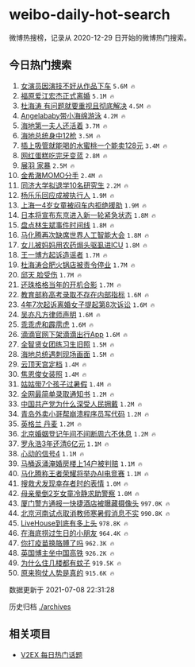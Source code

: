 # weibo-daily-hot-search

微博热搜榜，记录从 2020-12-29 日开始的微博热门搜索。

## 今日热门搜索

<!-- BEGIN -->

1. [女演员因演技不好从作品下车](https://s.weibo.com/weibo?q=%23%E5%A5%B3%E6%BC%94%E5%91%98%E5%9B%A0%E6%BC%94%E6%8A%80%E4%B8%8D%E5%A5%BD%E4%BB%8E%E4%BD%9C%E5%93%81%E4%B8%8B%E8%BD%A6%23&Refer=top) `5.6M 🔥`
1. [福原爱江宏杰正式离婚](https://s.weibo.com/weibo?q=%23%E7%A6%8F%E5%8E%9F%E7%88%B1%E6%B1%9F%E5%AE%8F%E6%9D%B0%E6%AD%A3%E5%BC%8F%E7%A6%BB%E5%A9%9A%23&Refer=top) `5.1M 🔥`
1. [杜海涛 有问题就要重视且彻底解决](https://s.weibo.com/weibo?q=%E6%9D%9C%E6%B5%B7%E6%B6%9B%20%E6%9C%89%E9%97%AE%E9%A2%98%E5%B0%B1%E8%A6%81%E9%87%8D%E8%A7%86%E4%B8%94%E5%BD%BB%E5%BA%95%E8%A7%A3%E5%86%B3&Refer=top) `4.5M 🔥`
1. [Angelababy带小海绵游泳](https://s.weibo.com/weibo?q=%23Angelababy%E5%B8%A6%E5%B0%8F%E6%B5%B7%E7%BB%B5%E6%B8%B8%E6%B3%B3%23&Refer=top) `4.2M 🔥`
1. [海地第一夫人还活着](https://s.weibo.com/weibo?q=%23%E6%B5%B7%E5%9C%B0%E7%AC%AC%E4%B8%80%E5%A4%AB%E4%BA%BA%E8%BF%98%E6%B4%BB%E7%9D%80%23&Refer=top) `3.7M 🔥`
1. [海地总统身中12枪](https://s.weibo.com/weibo?q=%23%E6%B5%B7%E5%9C%B0%E6%80%BB%E7%BB%9F%E8%BA%AB%E4%B8%AD12%E6%9E%AA%23&Refer=top) `3.5M 🔥`
1. [插上吸管就能喝的水蜜桃一个能卖128元](https://s.weibo.com/weibo?q=%23%E6%8F%92%E4%B8%8A%E5%90%B8%E7%AE%A1%E5%B0%B1%E8%83%BD%E5%96%9D%E7%9A%84%E6%B0%B4%E8%9C%9C%E6%A1%83%E4%B8%80%E4%B8%AA%E8%83%BD%E5%8D%96128%E5%85%83%23&Refer=top) `3.4M 🔥`
1. [网红蛋糕吃完牙变蓝](https://s.weibo.com/weibo?q=%23%E7%BD%91%E7%BA%A2%E8%9B%8B%E7%B3%95%E5%90%83%E5%AE%8C%E7%89%99%E5%8F%98%E8%93%9D%23&Refer=top) `2.8M 🔥`
1. [展羽 家暴](https://s.weibo.com/weibo?q=%E5%B1%95%E7%BE%BD%20%E5%AE%B6%E6%9A%B4&Refer=top) `2.5M 🔥`
1. [金希澈MOMO分手](https://s.weibo.com/weibo?q=%23%E9%87%91%E5%B8%8C%E6%BE%88MOMO%E5%88%86%E6%89%8B%23&Refer=top) `2.4M 🔥`
1. [同济大学拟退学10名研究生](https://s.weibo.com/weibo?q=%23%E5%90%8C%E6%B5%8E%E5%A4%A7%E5%AD%A6%E6%8B%9F%E9%80%80%E5%AD%A610%E5%90%8D%E7%A0%94%E7%A9%B6%E7%94%9F%23&Refer=top) `2.2M 🔥`
1. [杨乐乐回应成被执行人](https://s.weibo.com/weibo?q=%23%E6%9D%A8%E4%B9%90%E4%B9%90%E5%9B%9E%E5%BA%94%E6%88%90%E8%A2%AB%E6%89%A7%E8%A1%8C%E4%BA%BA%23&Refer=top) `1.9M 🔥`
1. [上海一4岁女童被闷车内拒绝援助](https://s.weibo.com/weibo?q=%23%E4%B8%8A%E6%B5%B7%E4%B8%804%E5%B2%81%E5%A5%B3%E7%AB%A5%E8%A2%AB%E9%97%B7%E8%BD%A6%E5%86%85%E6%8B%92%E7%BB%9D%E6%8F%B4%E5%8A%A9%23&Refer=top) `1.9M 🔥`
1. [日本将宣布东京进入新一轮紧急状态](https://s.weibo.com/weibo?q=%23%E6%97%A5%E6%9C%AC%E5%B0%86%E5%AE%A3%E5%B8%83%E4%B8%9C%E4%BA%AC%E8%BF%9B%E5%85%A5%E6%96%B0%E4%B8%80%E8%BD%AE%E7%B4%A7%E6%80%A5%E7%8A%B6%E6%80%81%23&Refer=top) `1.8M 🔥`
1. [盘点林生斌事件时间线](https://s.weibo.com/weibo?q=%23%E7%9B%98%E7%82%B9%E6%9E%97%E7%94%9F%E6%96%8C%E4%BA%8B%E4%BB%B6%E6%97%B6%E9%97%B4%E7%BA%BF%23&Refer=top) `1.8M 🔥`
1. [马化腾再次缺席世界人工智能大会](https://s.weibo.com/weibo?q=%23%E9%A9%AC%E5%8C%96%E8%85%BE%E5%86%8D%E6%AC%A1%E7%BC%BA%E5%B8%AD%E4%B8%96%E7%95%8C%E4%BA%BA%E5%B7%A5%E6%99%BA%E8%83%BD%E5%A4%A7%E4%BC%9A%23&Refer=top) `1.8M 🔥`
1. [女儿被妈妈用农药焗头驱虱进ICU](https://s.weibo.com/weibo?q=%23%E5%A5%B3%E5%84%BF%E8%A2%AB%E5%A6%88%E5%A6%88%E7%94%A8%E5%86%9C%E8%8D%AF%E7%84%97%E5%A4%B4%E9%A9%B1%E8%99%B1%E8%BF%9BICU%23&Refer=top) `1.8M 🔥`
1. [王一博方起诉造谣者](https://s.weibo.com/weibo?q=%23%E7%8E%8B%E4%B8%80%E5%8D%9A%E6%96%B9%E8%B5%B7%E8%AF%89%E9%80%A0%E8%B0%A3%E8%80%85%23&Refer=top) `1.7M 🔥`
1. [杜海涛合肥火锅店被责令停业](https://s.weibo.com/weibo?q=%23%E6%9D%9C%E6%B5%B7%E6%B6%9B%E5%90%88%E8%82%A5%E7%81%AB%E9%94%85%E5%BA%97%E8%A2%AB%E8%B4%A3%E4%BB%A4%E5%81%9C%E4%B8%9A%23&Refer=top) `1.7M 🔥`
1. [邱天 脸受伤](https://s.weibo.com/weibo?q=%E9%82%B1%E5%A4%A9%20%E8%84%B8%E5%8F%97%E4%BC%A4&Refer=top) `1.7M 🔥`
1. [还珠格格当年的开机合影](https://s.weibo.com/weibo?q=%23%E8%BF%98%E7%8F%A0%E6%A0%BC%E6%A0%BC%E5%BD%93%E5%B9%B4%E7%9A%84%E5%BC%80%E6%9C%BA%E5%90%88%E5%BD%B1%23&Refer=top) `1.7M 🔥`
1. [教育部称高考录取不存在内部指标](https://s.weibo.com/weibo?q=%23%E6%95%99%E8%82%B2%E9%83%A8%E7%A7%B0%E9%AB%98%E8%80%83%E5%BD%95%E5%8F%96%E4%B8%8D%E5%AD%98%E5%9C%A8%E5%86%85%E9%83%A8%E6%8C%87%E6%A0%87%23&Refer=top) `1.6M 🔥`
1. [4年7次起诉离婚女子提起第8次诉讼](https://s.weibo.com/weibo?q=%234%E5%B9%B47%E6%AC%A1%E8%B5%B7%E8%AF%89%E7%A6%BB%E5%A9%9A%E5%A5%B3%E5%AD%90%E6%8F%90%E8%B5%B7%E7%AC%AC8%E6%AC%A1%E8%AF%89%E8%AE%BC%23&Refer=top) `1.6M 🔥`
1. [吴亦凡方律师声明](https://s.weibo.com/weibo?q=%23%E5%90%B4%E4%BA%A6%E5%87%A1%E6%96%B9%E5%BE%8B%E5%B8%88%E5%A3%B0%E6%98%8E%23&Refer=top) `1.6M 🔥`
1. [乖乖虎和霹雳虎](https://s.weibo.com/weibo?q=%23%E4%B9%96%E4%B9%96%E8%99%8E%E5%92%8C%E9%9C%B9%E9%9B%B3%E8%99%8E%23&Refer=top) `1.6M 🔥`
1. [滴滴官网下架滴滴出行App](https://s.weibo.com/weibo?q=%23%E6%BB%B4%E6%BB%B4%E5%AE%98%E7%BD%91%E4%B8%8B%E6%9E%B6%E6%BB%B4%E6%BB%B4%E5%87%BA%E8%A1%8CApp%23&Refer=top) `1.6M 🔥`
1. [全智贤女团练习生旧照](https://s.weibo.com/weibo?q=%23%E5%85%A8%E6%99%BA%E8%B4%A4%E5%A5%B3%E5%9B%A2%E7%BB%83%E4%B9%A0%E7%94%9F%E6%97%A7%E7%85%A7%23&Refer=top) `1.5M 🔥`
1. [海地总统遇刺现场画面](https://s.weibo.com/weibo?q=%E6%B5%B7%E5%9C%B0%E6%80%BB%E7%BB%9F%E9%81%87%E5%88%BA%E7%8E%B0%E5%9C%BA%E7%94%BB%E9%9D%A2&Refer=top) `1.5M 🔥`
1. [云顶天宫定档](https://s.weibo.com/weibo?q=%23%E4%BA%91%E9%A1%B6%E5%A4%A9%E5%AE%AB%E5%AE%9A%E6%A1%A3%23&Refer=top) `1.4M 🔥`
1. [焦恩俊女装照](https://s.weibo.com/weibo?q=%23%E7%84%A6%E6%81%A9%E4%BF%8A%E5%A5%B3%E8%A3%85%E7%85%A7%23&Refer=top) `1.4M 🔥`
1. [姑姑带7个孩子过暑假](https://s.weibo.com/weibo?q=%23%E5%A7%91%E5%A7%91%E5%B8%A67%E4%B8%AA%E5%AD%A9%E5%AD%90%E8%BF%87%E6%9A%91%E5%81%87%23&Refer=top) `1.4M 🔥`
1. [全网最简单录取通知书](https://s.weibo.com/weibo?q=%23%E5%85%A8%E7%BD%91%E6%9C%80%E7%AE%80%E5%8D%95%E5%BD%95%E5%8F%96%E9%80%9A%E7%9F%A5%E4%B9%A6%23&Refer=top) `1.2M 🔥`
1. [中国共产党为什么深受人民拥戴](https://s.weibo.com/weibo?q=%23%E4%B8%AD%E5%9B%BD%E5%85%B1%E4%BA%A7%E5%85%9A%E4%B8%BA%E4%BB%80%E4%B9%88%E6%B7%B1%E5%8F%97%E4%BA%BA%E6%B0%91%E6%8B%A5%E6%88%B4%23&Refer=top) `1.2M 🔥`
1. [青岛外卖小哥帮崩溃程序员写代码](https://s.weibo.com/weibo?q=%23%E9%9D%92%E5%B2%9B%E5%A4%96%E5%8D%96%E5%B0%8F%E5%93%A5%E5%B8%AE%E5%B4%A9%E6%BA%83%E7%A8%8B%E5%BA%8F%E5%91%98%E5%86%99%E4%BB%A3%E7%A0%81%23&Refer=top) `1.2M 🔥`
1. [英格兰 丹麦](https://s.weibo.com/weibo?q=%E8%8B%B1%E6%A0%BC%E5%85%B0%20%E4%B8%B9%E9%BA%A6&Refer=top) `1.2M 🔥`
1. [北京婚姻登记午间不间断周六不休息](https://s.weibo.com/weibo?q=%23%E5%8C%97%E4%BA%AC%E5%A9%9A%E5%A7%BB%E7%99%BB%E8%AE%B0%E5%8D%88%E9%97%B4%E4%B8%8D%E9%97%B4%E6%96%AD%E5%91%A8%E5%85%AD%E4%B8%8D%E4%BC%91%E6%81%AF%23&Refer=top) `1.2M 🔥`
1. [罗永浩3年还清6亿元](https://s.weibo.com/weibo?q=%23%E7%BD%97%E6%B0%B8%E6%B5%A93%E5%B9%B4%E8%BF%98%E6%B8%856%E4%BA%BF%E5%85%83%23&Refer=top) `1.1M 🔥`
1. [心动的信号4](https://s.weibo.com/weibo?q=%23%E5%BF%83%E5%8A%A8%E7%9A%84%E4%BF%A1%E5%8F%B74%23&Refer=top) `1.1M 🔥`
1. [马桶返涌淹婚房楼上14户被判赔](https://s.weibo.com/weibo?q=%23%E9%A9%AC%E6%A1%B6%E8%BF%94%E6%B6%8C%E6%B7%B9%E5%A9%9A%E6%88%BF%E6%A5%BC%E4%B8%8A14%E6%88%B7%E8%A2%AB%E5%88%A4%E8%B5%94%23&Refer=top) `1.1M 🔥`
1. [马化腾称王者荣耀将举办AI电竞赛](https://s.weibo.com/weibo?q=%23%E9%A9%AC%E5%8C%96%E8%85%BE%E7%A7%B0%E7%8E%8B%E8%80%85%E8%8D%A3%E8%80%80%E5%B0%86%E4%B8%BE%E5%8A%9EAI%E7%94%B5%E7%AB%9E%E8%B5%9B%23&Refer=top) `1.1M 🔥`
1. [搜救犬发现幸存者时的表情](https://s.weibo.com/weibo?q=%23%E6%90%9C%E6%95%91%E7%8A%AC%E5%8F%91%E7%8E%B0%E5%B9%B8%E5%AD%98%E8%80%85%E6%97%B6%E7%9A%84%E8%A1%A8%E6%83%85%23&Refer=top) `1.0M 🔥`
1. [母亲晕倒2岁女童冷静求助警察](https://s.weibo.com/weibo?q=%23%E6%AF%8D%E4%BA%B2%E6%99%95%E5%80%922%E5%B2%81%E5%A5%B3%E7%AB%A5%E5%86%B7%E9%9D%99%E6%B1%82%E5%8A%A9%E8%AD%A6%E5%AF%9F%23&Refer=top) `1.0M 🔥`
1. [厦门警方通报一快捷酒店被曝藏摄像头](https://s.weibo.com/weibo?q=%23%E5%8E%A6%E9%97%A8%E8%AD%A6%E6%96%B9%E9%80%9A%E6%8A%A5%E4%B8%80%E5%BF%AB%E6%8D%B7%E9%85%92%E5%BA%97%E8%A2%AB%E6%9B%9D%E8%97%8F%E6%91%84%E5%83%8F%E5%A4%B4%23&Refer=top) `997.0K 🔥`
1. [北京河南试点取消教师寒暑假消息不实](https://s.weibo.com/weibo?q=%23%E5%8C%97%E4%BA%AC%E6%B2%B3%E5%8D%97%E8%AF%95%E7%82%B9%E5%8F%96%E6%B6%88%E6%95%99%E5%B8%88%E5%AF%92%E6%9A%91%E5%81%87%E6%B6%88%E6%81%AF%E4%B8%8D%E5%AE%9E%23&Refer=top) `990.8K 🔥`
1. [LiveHouse到底有多上头](https://s.weibo.com/weibo?q=%23LiveHouse%E5%88%B0%E5%BA%95%E6%9C%89%E5%A4%9A%E4%B8%8A%E5%A4%B4%23&Refer=top) `978.8K 🔥`
1. [在海底捞过生日的小朋友](https://s.weibo.com/weibo?q=%23%E5%9C%A8%E6%B5%B7%E5%BA%95%E6%8D%9E%E8%BF%87%E7%94%9F%E6%97%A5%E7%9A%84%E5%B0%8F%E6%9C%8B%E5%8F%8B%23&Refer=top) `964.4K 🔥`
1. [你打疫苗换胳膊了吗](https://s.weibo.com/weibo?q=%23%E4%BD%A0%E6%89%93%E7%96%AB%E8%8B%97%E6%8D%A2%E8%83%B3%E8%86%8A%E4%BA%86%E5%90%97%23&Refer=top) `962.3K 🔥`
1. [英国博主坐中国高铁](https://s.weibo.com/weibo?q=%23%E8%8B%B1%E5%9B%BD%E5%8D%9A%E4%B8%BB%E5%9D%90%E4%B8%AD%E5%9B%BD%E9%AB%98%E9%93%81%23&Refer=top) `926.2K 🔥`
1. [为什么住几楼都有蚊子](https://s.weibo.com/weibo?q=%23%E4%B8%BA%E4%BB%80%E4%B9%88%E4%BD%8F%E5%87%A0%E6%A5%BC%E9%83%BD%E6%9C%89%E8%9A%8A%E5%AD%90%23&Refer=top) `919.5K 🔥`
1. [原来狗仗人势是真的](https://s.weibo.com/weibo?q=%23%E5%8E%9F%E6%9D%A5%E7%8B%97%E4%BB%97%E4%BA%BA%E5%8A%BF%E6%98%AF%E7%9C%9F%E7%9A%84%23&Refer=top) `915.6K 🔥`

数据更新于 2021-07-08 22:31:28

<!-- END -->

历史归档 [./archives](./archives)

## 相关项目

- [V2EX 每日热门话题](https://github.com/boojack/v2ex-daily-hot-topic)
